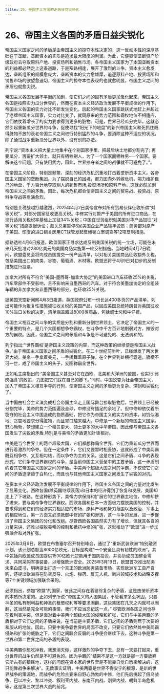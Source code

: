 ```yaml
---
title: 26、帝国主义各国的矛盾日益尖锐化
---
```


# 26、帝国主义各国的矛盾日益尖锐化
帝国主义国家之间的矛盾是由帝国主义的掠夺本性决定的，这一反动本性的深厚基础在于垄断。垄断资本的实质是追求最大限度的利润。为此，它便驱使垄断资产阶级政府去夺取原料产地、投资场所和销售市场。各帝国主义国家为了本国垄断资本的利益都必然走上这条道路，于是窄路相逢，展开了激烈的斗争。资本主义愈发达，垄断组织的规模愈庞大，垄断资本的实力愈雄厚，追逐原料产地、投资场所和销售市场的欲望愈迫切，帝国主义的掠夺本性表现的也就愈明显，帝国主义之间的矛盾也就愈尖锐。

帝国主义各国发展不平衡的加剧，使它们之间的固有矛盾更加激化起来。帝国主义各国是按照实力瓜分世界的，然而在资本主义经济政治发展不平衡规律的作用下，帝国主义各国的实力对比不断发生变化，后起的帝国主义国家跳跃式地赶上并超过了老牌帝国主义国家，实力对比变了，就同原来的势力范围和霸权地位不相适应，它们依仗着增长了的实力要求得到更多的脏物。可是，世界已经瓜分完毕，这就必然引起重新瓜分世界的斗争，促使寻找“阳光下的地盘”的新兴帝国主义和死抓住既得脏物不放的衰老帝国主义之间进行特别猛烈的斗争，要消除这种不适应的状况，除了通过战争重新瓜分世界以外，没有别的办法。

列宁说:“资本主义把大量土地集中在个别国家手里，把最后块土地都分割完了; 再要瓜分，再要扩大领土，就只有牺牲别人，为了一个国家而牺牲另-一个国家。要解决这个问题，只有使用武力，因此，世界掠夺者之间的战爭就不可避免了。”。

在帝国主义阶段，特别是频繁、深刻的经济危机沉重地打击着垄断资本主义。各帝国主义国家的垄断集团，为了摆脱自己的困境，都力图向外转嫁危机，竭力维护自己的地盘，千方百计地夺取别人的销售市场,投资场所和原料产地，这就必然加剧帝国主义之间的矛盾。因此，每次危机都会使帝国主义之间的贸易战、投资战、原料争夺战等愈演愈烈。

特别是关税战越打越激烈，2025年4月2日美帝宣布对所有贸易伙伴征收所谓“对等关税”，对部分国家征收更高关税。中修实行对原产于美国的所有进口商品，在现行适用关税税率基础上加征34%关税；中国在世贸组织就美国对华产品加征“对等关税”措施提起诉讼；海关总署暂停6家美国企业产品输华资质；商务部对原产于美国、印度的进口相关医用CT球管发起反倾销立案调查等12项反制措施。

据路透社4月6日报道，欧盟国家正寻求达成反制美国关税的统一立场，可能在未来几天批准对280亿美元的美国商品实施第一轮反制措施。当地时间4月7日晚间，欧盟委员会将向成员国提交一份产品清单，以对相关美国商品征收额外关税，包括美国出口的肉类、谷物、葡萄酒、木材等。欧盟还将于4月9日对初步的反制措施进行投票。

加拿大对所有不符合“美国-墨西哥-加拿大协定”的美国进口汽车征收25%的关税，汽车零部件不受影响，且不影响来自墨西哥的汽车。对于符合美墨加协定的全组装车辆的非加拿大和非墨西哥的部分，也征收25%关税。

据英国天空新闻网4月3日报道，英国政府公布一份长达400多页的产品清单，列出可能作为报复性措施被征收关税的美国产品，以回应美国总统特朗普对英国征收10%进口关税的决定，清单涵盖超过8000类商品，包括威士忌和牛仔裤。

帝国主义相互之间斗争的实质是分割和重新分割世界领土，它决定了帝国主义的一个重要的特点，是几个大国都想争夺霸权，在斗争中千方百计地削弱对方，摧毁对方的霸权。因此，帝国主义之间的矛盾和斗争是不可避免的、无法调和的。

列宁指出:“‘世界霸权’是帝国主义政策的内容，而这种政策的继续便是帝国主义战争。”由于帝国主义国家之间矛盾的尖锐化，在二十世纪前半叶，已经爆发了两次世界大战。美帝一手拿着美元，一手挥舞着原子弹，在全世界到处横行霸道，骄横不可一世，成了帝国主义的头子，妄图称霸全世界。

正如毛主席指出的:“美帝国主义甚至对它在西欧、北美和大洋洲的盟国，也实行‘弱肉强食’的政策，力图把它们踩在自己的脚下。”同时，中国蜕变为社会帝国主义，加入了帝国主义相互争夺的行列，使帝国主义之间的矛盾更为复杂、深刻和尖锐化了。

当中国由社会主义演变成社会帝国主义走上国际舞台掠取脏物后，世界领土已经被分割完毕，美帝的势力范围遍及全球，中修没有插足的余地了。但中修却依仗着所窃夺的社会主义中国造成的物质基础，把它作为帝国主义的实力和资本，如饥似渴地、贪婪地要求分得脏物，而且胃口越来越大。中修是一个新起的帝国主义国家，野心勃勃，梦想建立一个幅员更大、领土更多的大中华帝国。因此便与帝国主义各国发生了尖锐的矛盾,特别是与美帝的矛盾更加针锋相对。

中美是当今世界上的两个超级大国，它们都想称霸全世界，它们为重新瓜分世界而进行着激烈的争夺。但在一定条件下，它们又要暂时相妥协，这就形成了中美两霸既互相争夺、又互相勾结，而以争夺为主的关系。这是它们之间矛盾、斗争的表现形式，它们争夺世界霸权的斗争，是当前帝国主义营垒中的主要矛盾，这一矛盾制约着其它帝国主义国家之间的矛盾。中美两个超级大国之间的争霸，不仅使它们之间的矛盾逐渐趋于白热化，而且也与其他帝国主义国家之间发生了尖锐的对抗。

在资本主义经济政治发展不平衡规律的作用下，帝国主义各国之间的力量对比发生了显著变化。西欧各国(除英国继续衰落)和日本的经济得到了恢复和发展，美国却走上了下坡路。在这种形势下，美帝力求保持和扩展它的世界霸主地位，中修却挤了进来，要与美帝争夺世界霸权。西欧各国和日本一方面极力摆脱美国的控制，并要求得到和它们的经济实力相适应的市场、原料产地和势力范围以及政治、军事上的相应地位，另一方面又必须抵御中修的扩张和渗透，这一斗争的发展，进一步促进了帝国主义集团的分化和改组。尽管西欧各国虽然实力有了增长，但就其各自的力量来讲，还难以摆脱美帝的控制和抵抗中修的扩张，这就推动了“欧盟”进一步加强融合和对外扩张。

2025年3月6日，欧盟在布鲁塞尔召开特别峰会，通过了“重新武装欧洲”特别融资计划。该计划总额达8000亿欧元，目标是构建“一个安全且具有韧性的欧洲”。其中包括向欧盟成员国提供1500亿欧元贷款用于国防投资，并协助成员国整合需求、共同采购军事装备，以增强欧洲安全。2025年3月19日，欧盟首次推出防务未来白皮书，明确提出打造一个真正的欧洲防务装备市场，实现欧洲军工自产自购，还提出欧洲将在防空反导、火炮、弹药、反无人机、新兴领域技术和战略支撑等7个关键领域加强联合采购。

必须指出，参加“欧盟”的国家，彼此之间存在着错综复杂的矛盾，这是由垄断资本的本质所决定的。正如列宁所说:“帝国主义的大国集团，不管看来多么巩固，只要神圣的私有制利益和神圣的租借权利等等要求闹翻，这些集团在几天之内就可以闹翻，这当然是完全可能的事情，我们不应当忘记这一点。”
尽管欧洲各国之间也存在着利害冲突，但是面对着中美两个超级大国的侵略和扩张，它们与中美两霸的矛盾相对于它们之间的矛盾来说，在当前是主要矛盾，它们之间的矛盾则居于次要的和服从的地位。因此，只要中美争霸世界的局面不改变，只要它们依然处中美两霸侵略和扩张的威胁之下，它们之间联合反霸的斗争便会继续下去，这种斗争是第一世界和第二世界之间的矛盾的表现。

中美两霸你想吃掉我，我想消灭你，这样激烈的争夺下去，总有一天要打起来，重分世界的战争仍然是不可避免的。因为争霸的“结果不是这一方就是那一方要放弃它所占有的殖民地，这样的问题在资本家的世界里是不能靠自觉自愿来解决的，这只能靠战争来解决”。无数事实证明，中美两霸是世界不得安宁的根源，是新的世界战争的策源地，而战争的危险主要来自野心勃勃的中修，他们先后挑起了俄乌战争、巴以冲突、黎以冲突、叙利亚内战、东南亚内战、刚果内战、朝鲜半岛危机等，这是第三次世界大战的前兆。